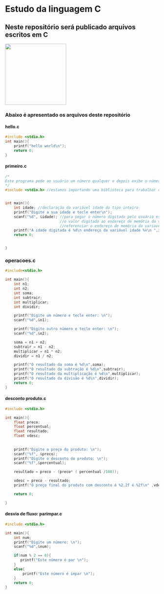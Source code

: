 # Estudo da linguagem C
## Neste repositório será publicado arquivos escritos em C

<img src="https://avatars.githubusercontent.com/u/25699522?s=200&v=4" height ="200" >

### Abaixo é apresentado os arquivos deste repositório

#### hello.c

```c
#include <stdio.h>
int main(){
    printf("hello world\n");
    return 0;
}
```

#### primeiro.c
```c
/*
Este programa pede ao usuário um número qualquer e depois exibe o número na tela
*/
#include <stdio.h> //estamos importando uma biblioteca para trabalhar com entrada e saidas de dados


int main(){
    int idade; //declaração da variável idade do tipo inteiro
    printf("Digite a sua idade e tecle enter\n");
    scanf("%d", &idade); //para pegar o número digitado pelo usuário estamos usando o comando scanf e adicionando
                         //o valor digitado ao endereço de memória da variável idade. Usamos  o e-comercial para
                         //referenciar o endereço de memória da variavel idade
    printf("A idade digitada é %d\n endereço da variável idade %x\n ",idade, &idade);
    return 0;


}

```

### operacoes.c
```c
#include<stdio.h>

int main(){
    int n1;
    int n2;
    int soma;
    int subtrair;
    int multiplicar;
    int dividir;

    printf("Digite um número e tecle enter: \n");
    scanf("%d",&n1);

    printf("Digite outro número e tecle enter: \n");
    scanf("%d",&n2);

    soma = n1 + n2;
    subtrair = n1 - n2;
    multiplicar = n1 * n2;
    dividir = n1 / n2;

    printf("O resultado da soma é %d\n",soma);
    printf("O resultado da subtração é %d\n",subtrair);
    printf("O resultado da multiplicação é %d\n",multiplicar);
    printf("O resultado da divisão é %d\n",dividir);
    return 0;
}
```

#### desconto produto.c
```c
#include <stdio.h>

int main(){
    float preco;
    float percentual;
    float resultado;
    float vdesc;
    
    
    printf("Digite o preço do produto: \n");
    scanf("%f", &preco);
    printf("Digite o desconto do produto: \n");
    scanf("%f",&percentual);

    resultado = preco - (preco* ( percentual /100));

    vdesc = preco - resultado;
    printf("O preço final do produto com desconto é %2.2f é %2f\n" ,vdesc,resultado);

    return 0;

}
```

#### desvio de fluxo: parimpar.c

```c
#include <stdio.h>

int main(){
    int num;
    printf("Digite um número: \n");
    scanf("%d",&num);

    if(num % 2 == 0){
       printf("Este número é par \n");
    }
    else{
        printf("Este número é impar \n");
    }
    return 0;
}
```